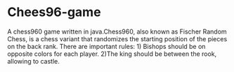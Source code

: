 # Chees96-game
A chess960 game written in java.Chess960, also known as Fischer Random Chess, is a chess variant that randomizes the starting position of the pieces on the back rank. There are  important rules: 1) Bishops should be on opposite colors for each player. 2)The king should be between the rook, allowing to castle.
